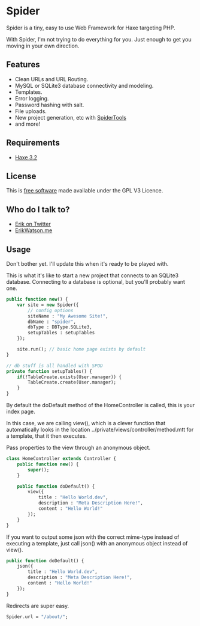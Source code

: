 Spider
======

Spider is a tiny, easy to use Web Framework for Haxe targeting PHP.

With Spider, I'm not trying to do everything for you. Just enough to get you moving in your own direction.


## Features

* Clean URLs and URL Routing.
* MySQL or SQLite3 database connectivity and modeling.
* Templates.
* Error logging.
* Password hashing with salt.
* File uploads.
* New project generation, etc with [SpiderTools](https://github.com/championchap/SpiderTools)
* and more!


## Requirements

* [Haxe 3.2](http://haxe.org)


## License

This is [free software](https://www.gnu.org/philosophy/free-sw.html) made available under the GPL V3 Licence.


## Who do I talk to?

* [Erik on Twitter](https://twitter.com/championchap)
* [ErikWatson.me](http://erikwatson.me)


## Usage

Don't bother yet. I'll update this when it's ready to be played with.

This is what it's like to start a new project that connects to an SQLite3 database. Connecting to a database is optional, but you'll probably want one. 

```haxe
public function new() {
	var site = new Spider({
		// config options
		siteName : "My Awesome Site!",
		dbName : "spider",
		dbType : DBType.SQLite3,
		setupTables : setupTables
	});

	site.run(); // basic home page exists by default
}

// db stuff is all handled with SPOD 
private function setupTables() {
	if(!TableCreate.exists(User.manager)) {
		TableCreate.create(User.manager);
	}
}
```

By default the doDefault method of the HomeController is called, this is your index page. 

In this case, we are calling view(), which is a clever function that automatically looks in the location ../private/views/controller/method.mtt for a template, that it then executes.

Pass properties to the view through an anonymous object.


```haxe
class HomeController extends Controller {
	public function new() {
		super();
	}

	public function doDefault() {
		view({
			title : "Hello World.dev",
			description : "Meta Description Here!",
			content : "Hello World!"
		});
	}
}
```

If you want to output some json with the correct mime-type instead of executing a template, just call json() with an anonymous object instead of view().

```haxe
public function doDefault() {
	json({
		title : "Hello World.dev",
		description : "Meta Description Here!",
		content : "Hello World!"
	});
}
```

Redirects are super easy.

```haxe
Spider.url = "/about/";
```
